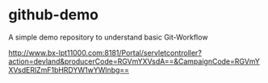 # github-demo
A simple demo repository to understand basic Git-Workflow

http://www.bx-lpt11000.com:8181/Portal/servletcontroller?action=devland&producerCode=RGVmYXVsdA==&CampaignCode=RGVmYXVsdERlZmF1bHRDYW1wYWlnbg==
